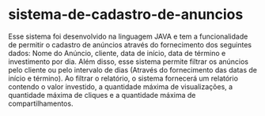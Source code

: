 # sistema-de-cadastro-de-anuncios
Esse sistema foi desenvolvido na linguagem JAVA e tem a funcionalidade de permitir o cadastro de anúncios através do fornecimento dos seguintes dados: Nome do Anúncio, cliente, data de início, data de término e investimento por dia. Além disso, esse sistema permite filtrar os anúncios pelo cliente ou pelo intervalo de dias (Através do fornecimento das datas de início e término). Ao filtrar o relatório, o sistema fornecerá um relatório contendo o valor investido, a quantidade máxima de visualizações, a quantidade máxima de cliques e a quantidade máxima de compartilhamentos.
